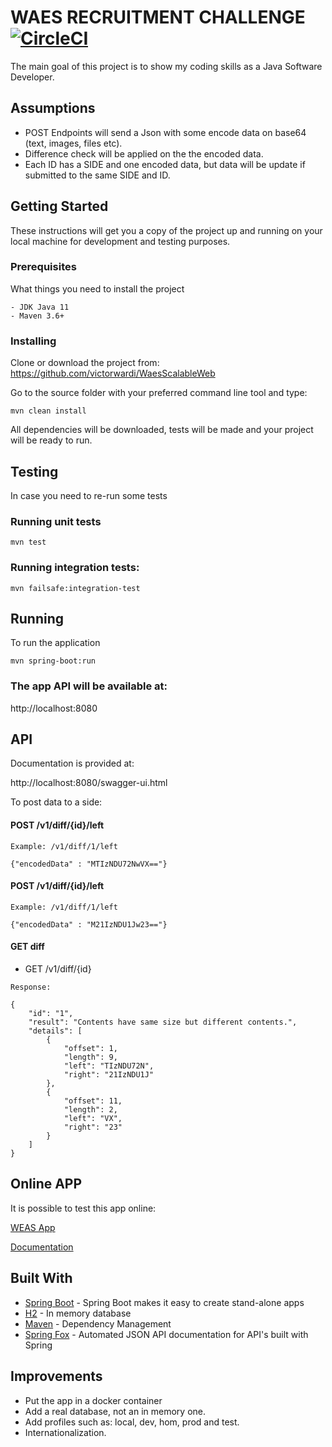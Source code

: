 #  WAES RECRUITMENT CHALLENGE [![CircleCI](https://circleci.com/gh/victorwardi/WaesScalableWeb.svg?style=svg)](https://circleci.com/gh/victorwardi/WaesScalableWeb)

The main goal of this project is to show my coding skills as a Java Software Developer.

## Assumptions

- POST Endpoints will send a Json with some encode data on base64 (text, images, files etc).
- Difference check will be applied on the the encoded data.
- Each ID has a SIDE and one encoded data, but data will be update if submitted to the same SIDE and ID.

## Getting Started

These instructions will get you a copy of the project up and running on your local machine for development and testing purposes.

### Prerequisites

What things you need to install the project

```
- JDK Java 11
- Maven 3.6+
```

### Installing

Clone or download the project from: https://github.com/victorwardi/WaesScalableWeb

Go to the source folder with your preferred command line tool and type:

```
mvn clean install
```

All dependencies will be downloaded, tests will be made and your project will be ready to run.

## Testing

In case you need to re-run some tests

### Running unit tests

```
mvn test
```

### Running integration tests:
```
mvn failsafe:integration-test   
```

## Running

To run the application

```
mvn spring-boot:run
```

### The app API will be available at:

http://localhost:8080

## API

Documentation is provided at:   

http://localhost:8080/swagger-ui.html

To post data to a side: 

#### POST /v1/diff/{id}/left     

```
Example: /v1/diff/1/left     
 
{"encodedData" : "MTIzNDU72NwVX=="}
```       

#### POST /v1/diff/{id}/left
```  
Example: /v1/diff/1/left  

{"encodedData" : "M21IzNDU1Jw23=="}
```

#### GET diff

- GET /v1/diff/{id}
```
Response:

{
    "id": "1",
    "result": "Contents have same size but different contents.",
    "details": [
        {
            "offset": 1,
            "length": 9,
            "left": "TIzNDU72N",
            "right": "21IzNDU1J"
        },
        {
            "offset": 11,
            "length": 2,
            "left": "VX",
            "right": "23"
        }
    ]
}
```

## Online APP
It is possible to test this app online: 

[WEAS App](https://waes-victor-api.herokuapp.com)

[Documentation](https://waes-victor-api.herokuapp.com/swagger-ui.html)

## Built With

* [Spring Boot](https://spring.io/projects/spring-boot/) - Spring Boot makes it easy to create stand-alone apps
* [H2](https://www.h2database.com/html/main.html) - In memory database
* [Maven](https://maven.apache.org/) - Dependency Management
* [Spring Fox](http://springfox.github.io/springfox/docs/current/) - Automated JSON API documentation for API's built with Spring


## Improvements

- Put the app in a docker container
- Add a real database, not an in memory one.
- Add profiles such as: local, dev, hom, prod and test.
- Internationalization.

